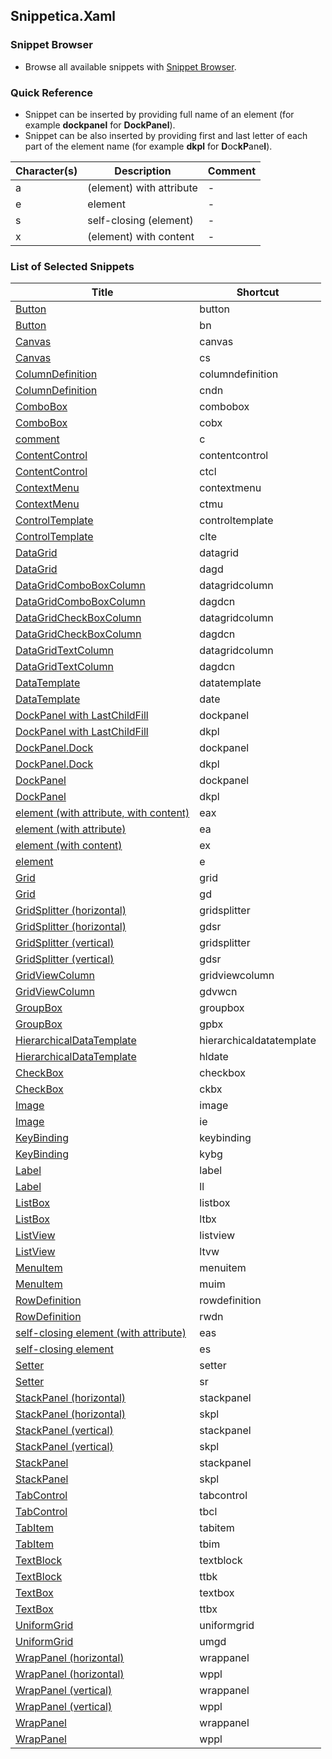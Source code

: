﻿## Snippetica.Xaml

### Snippet Browser

* Browse all available snippets with [Snippet Browser](http://pihrt.net/Snippetica/Snippets?Engine=VisualStudio&Language=Xaml).

### Quick Reference

* Snippet can be inserted by providing full name of an element (for example **dockpanel** for **DockPanel**).
* Snippet can be also inserted by providing first and last letter of each part of the element name (for example **dkpl** for **D**oc**kP**ane**l**).

Character\(s\) | Description | Comment
------------ | ----------- | -------
a|\(element\) with attribute|\-
e|element|\-
s|self\-closing \(element\)|\-
x|\(element\) with content|\-

### List of Selected Snippets

Title | Shortcut
----- | --------
[Button](_AutoGenerated/Button.snippet)|button
[Button](_AutoGenerated/Button_.snippet)|bn
[Canvas](_AutoGenerated/Canvas.snippet)|canvas
[Canvas](_AutoGenerated/Canvas_.snippet)|cs
[ColumnDefinition](_AutoGenerated/ColumnDefinition.snippet)|columndefinition
[ColumnDefinition](_AutoGenerated/ColumnDefinition_.snippet)|cndn
[ComboBox](_AutoGenerated/ComboBox.snippet)|combobox
[ComboBox](_AutoGenerated/ComboBox_.snippet)|cobx
[comment](_AutoGenerated/Comment.snippet)|c
[ContentControl](_AutoGenerated/ContentControl.snippet)|contentcontrol
[ContentControl](_AutoGenerated/ContentControl_.snippet)|ctcl
[ContextMenu](_AutoGenerated/ContextMenu.snippet)|contextmenu
[ContextMenu](_AutoGenerated/ContextMenu_.snippet)|ctmu
[ControlTemplate](_AutoGenerated/ControlTemplate.snippet)|controltemplate
[ControlTemplate](_AutoGenerated/ControlTemplate_.snippet)|clte
[DataGrid](_AutoGenerated/DataGrid.snippet)|datagrid
[DataGrid](_AutoGenerated/DataGrid_.snippet)|dagd
[DataGridComboBoxColumn](_AutoGenerated/DataGridComboBoxColumn.snippet)|datagridcolumn
[DataGridComboBoxColumn](_AutoGenerated/DataGridComboBoxColumn_.snippet)|dagdcn
[DataGridCheckBoxColumn](_AutoGenerated/DataGridCheckBoxColumn.snippet)|datagridcolumn
[DataGridCheckBoxColumn](_AutoGenerated/DataGridCheckBoxColumn_.snippet)|dagdcn
[DataGridTextColumn](_AutoGenerated/DataGridTextColumn.snippet)|datagridcolumn
[DataGridTextColumn](_AutoGenerated/DataGridTextColumn_.snippet)|dagdcn
[DataTemplate](_AutoGenerated/DataTemplate.snippet)|datatemplate
[DataTemplate](_AutoGenerated/DataTemplate_.snippet)|date
[DockPanel with LastChildFill](_AutoGenerated/DockPanelLastChildFill.snippet)|dockpanel
[DockPanel with LastChildFill](_AutoGenerated/DockPanelLastChildFill_.snippet)|dkpl
[DockPanel\.Dock](_AutoGenerated/DockPanelDock.snippet)|dockpanel
[DockPanel\.Dock](_AutoGenerated/DockPanelDock_.snippet)|dkpl
[DockPanel](_AutoGenerated/DockPanel.snippet)|dockpanel
[DockPanel](_AutoGenerated/DockPanel_.snippet)|dkpl
[element \(with attribute, with content\)](_AutoGenerated/ElementWithAttributeWithContent.snippet)|eax
[element \(with attribute\)](_AutoGenerated/ElementWithAttribute.snippet)|ea
[element \(with content\)](_AutoGenerated/ElementWithContent.snippet)|ex
[element](_AutoGenerated/Element.snippet)|e
[Grid](_AutoGenerated/Grid.snippet)|grid
[Grid](_AutoGenerated/Grid_.snippet)|gd
[GridSplitter \(horizontal\)](_AutoGenerated/GridSplitterHorizontal.snippet)|gridsplitter
[GridSplitter \(horizontal\)](_AutoGenerated/GridSplitterHorizontal_.snippet)|gdsr
[GridSplitter \(vertical\)](_AutoGenerated/GridSplitterVertical.snippet)|gridsplitter
[GridSplitter \(vertical\)](_AutoGenerated/GridSplitterVertical_.snippet)|gdsr
[GridViewColumn](_AutoGenerated/GridViewColumn.snippet)|gridviewcolumn
[GridViewColumn](_AutoGenerated/GridViewColumn_.snippet)|gdvwcn
[GroupBox](_AutoGenerated/GroupBox.snippet)|groupbox
[GroupBox](_AutoGenerated/GroupBox_.snippet)|gpbx
[HierarchicalDataTemplate](_AutoGenerated/HierarchicalDataTemplate.snippet)|hierarchicaldatatemplate
[HierarchicalDataTemplate](_AutoGenerated/HierarchicalDataTemplate_.snippet)|hldate
[CheckBox](_AutoGenerated/CheckBox.snippet)|checkbox
[CheckBox](_AutoGenerated/CheckBox_.snippet)|ckbx
[Image](_AutoGenerated/Image.snippet)|image
[Image](_AutoGenerated/Image_.snippet)|ie
[KeyBinding](_AutoGenerated/KeyBinding.snippet)|keybinding
[KeyBinding](_AutoGenerated/KeyBinding_.snippet)|kybg
[Label](_AutoGenerated/Label.snippet)|label
[Label](_AutoGenerated/Label_.snippet)|ll
[ListBox](_AutoGenerated/ListBox.snippet)|listbox
[ListBox](_AutoGenerated/ListBox_.snippet)|ltbx
[ListView](_AutoGenerated/ListView.snippet)|listview
[ListView](_AutoGenerated/ListView_.snippet)|ltvw
[MenuItem](_AutoGenerated/MenuItem.snippet)|menuitem
[MenuItem](_AutoGenerated/MenuItem_.snippet)|muim
[RowDefinition](_AutoGenerated/RowDefinition.snippet)|rowdefinition
[RowDefinition](_AutoGenerated/RowDefinition_.snippet)|rwdn
[self\-closing element \(with attribute\)](_AutoGenerated/SelfClosingElementWithAttribute.snippet)|eas
[self\-closing element](_AutoGenerated/SelfClosingElement.snippet)|es
[Setter](_AutoGenerated/Setter.snippet)|setter
[Setter](_AutoGenerated/Setter_.snippet)|sr
[StackPanel \(horizontal\)](_AutoGenerated/StackPanelHorizontal.snippet)|stackpanel
[StackPanel \(horizontal\)](_AutoGenerated/StackPanelHorizontal_.snippet)|skpl
[StackPanel \(vertical\)](_AutoGenerated/StackPanelVertical.snippet)|stackpanel
[StackPanel \(vertical\)](_AutoGenerated/StackPanelVertical_.snippet)|skpl
[StackPanel](_AutoGenerated/StackPanel.snippet)|stackpanel
[StackPanel](_AutoGenerated/StackPanel_.snippet)|skpl
[TabControl](_AutoGenerated/TabControl.snippet)|tabcontrol
[TabControl](_AutoGenerated/TabControl_.snippet)|tbcl
[TabItem](_AutoGenerated/TabItem.snippet)|tabitem
[TabItem](_AutoGenerated/TabItem_.snippet)|tbim
[TextBlock](_AutoGenerated/TextBlock.snippet)|textblock
[TextBlock](_AutoGenerated/TextBlock_.snippet)|ttbk
[TextBox](_AutoGenerated/TextBox.snippet)|textbox
[TextBox](_AutoGenerated/TextBox_.snippet)|ttbx
[UniformGrid](_AutoGenerated/UniformGrid.snippet)|uniformgrid
[UniformGrid](_AutoGenerated/UniformGrid_.snippet)|umgd
[WrapPanel \(horizontal\)](_AutoGenerated/WrapPanelHorizontal.snippet)|wrappanel
[WrapPanel \(horizontal\)](_AutoGenerated/WrapPanelHorizontal_.snippet)|wppl
[WrapPanel \(vertical\)](_AutoGenerated/WrapPanelVertical.snippet)|wrappanel
[WrapPanel \(vertical\)](_AutoGenerated/WrapPanelVertical_.snippet)|wppl
[WrapPanel](_AutoGenerated/WrapPanel.snippet)|wrappanel
[WrapPanel](_AutoGenerated/WrapPanel_.snippet)|wppl
